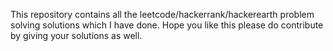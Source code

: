 This repository contains all the leetcode/hackerrank/hackerearth problem solving solutions which I have done.
Hope you like this please do contribute by giving your solutions as well.
